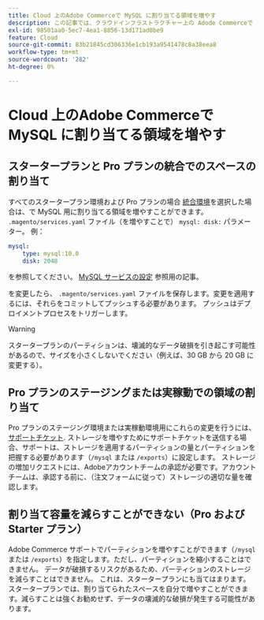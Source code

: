 ```yaml
---
title: Cloud 上のAdobe Commerceで MySQL に割り当てる領域を増やす
description: この記事では、クラウドインフラストラクチャー上の Adode Commerceで MySQL に領域を割り当てる方法について説明します。
exl-id: 98501aa0-5ec7-4ea1-8856-13d171ad0be9
feature: Cloud
source-git-commit: 83b21845cd306336e1cb193a9541478c8a38eea8
workflow-type: tm+mt
source-wordcount: '282'
ht-degree: 0%

---
```


# Cloud 上のAdobe Commerceで MySQL に割り当てる領域を増やす


## スタータープランと Pro プランの統合でのスペースの割り当て

すべてのスタータープラン環境および Pro プランの場合 [統合環境](/help/announcements/adobe-commerce-announcements/integration-environment-enhancement-request-pro-and-starter.md)を選択した場合は、で MySQL 用に割り当てる領域を増やすことができます。 `.magento/services.yaml` ファイル（を増やすことで） `mysql: disk:` パラメーター。 例：

```yaml
mysql:
    type: mysql:10.0
    disk: 2048
```

を参照してください。 [MySQL サービスの設定](https://devdocs.magento.com/guides/v2.3/cloud/project/project-conf-files_services-mysql.html) 参照用の記事。

を変更したら、 `.magento/services.yaml` ファイルを保存します。変更を適用するには、それらをコミットしてプッシュする必要があります。 プッシュはデプロイメントプロセスをトリガーします。

>[!WARNING]
>
>スタータープランのパーティションは、壊滅的なデータ破損を引き起こす可能性があるので、サイズを小さくしないでください（例えば、30 GB から 20 GB に変更する）。

## Pro プランのステージングまたは実稼動での領域の割り当て

Pro プランのステージング環境または実稼動環境用にこれらの変更を行うには、 [サポートチケット](/help/help-center-guide/help-center/magento-help-center-user-guide.md#merchant-not-displayed). ストレージを増やすためにサポートチケットを送信する場合、サポートは、ストレージを適用するパーティションの量とパーティションを把握する必要があります（`/mysql` または `/exports`）に設定します。 ストレージの増加リクエストには、Adobeアカウントチームの承認が必要です。アカウントチームは、承認する前に、（注文フォームに従って）ストレージの適切な量を確認します。

## 割り当て容量を減らすことができない（Pro および Starter プラン）

Adobe Commerce サポートでパーティションを増やすことができます（`/mysql` または `/exports`）を指定します。ただし、パーティションを縮小することはできません。 データが破損するリスクがあるため、パーティションのストレージを減らすことはできません。
これは、スタータープランにも当てはまります。スタータープランでは、割り当てられたスペースを自分で増やすことができます。減らすことは強くお勧めせず、データの壊滅的な破損が発生する可能性があります。
